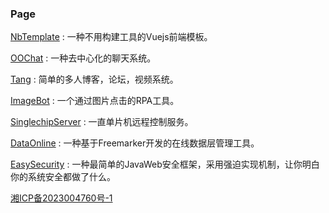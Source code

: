 ### Page

[NbTemplate](https://ooqn.com/NbTemplate) : 一种不用构建工具的Vuejs前端模板。

[OOChat](https://github.com/bobcbui/chat) : 一种去中心化的聊天系统。

[Tang](https://we.ooqn.com) : 简单的多人博客，论坛，视频系统。

[ImageBot](#) : 一个通过图片点击的RPA工具。

[SinglechipServer](#) : 一直单片机远程控制服务。

[DataOnline](#) : 一种基于Freemarker开发的在线数据层管理工具。

[EasySecurity](#) : 一种最简单的JavaWeb安全框架，采用强迫实现机制，让你明白你的系统安全都做了什么。

[湘ICP备2023004760号-1]([1111](https://beian.miit.gov.cn/)https://beian.miit.gov.cn/)




<script>
```
var _hmt = _hmt || [];
(function() {
  var hm = document.createElement("script");
  hm.src = "https://hm.baidu.com/hm.js?436cae8ee544e5f3a5276916f6880379";
  var s = document.getElementsByTagName("script")[0]; 
  s.parentNode.insertBefore(hm, s);
})();
```
</script>
